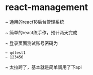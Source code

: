 # react-management
~ 通用的react18后台管理系统

~ 简单的react练手作，预计两天完成

~ 登录页面测试账号密码为

    ~ qdtest1
    ~ 123456

~ 太拉跨了，基本就是简单调用了下api
